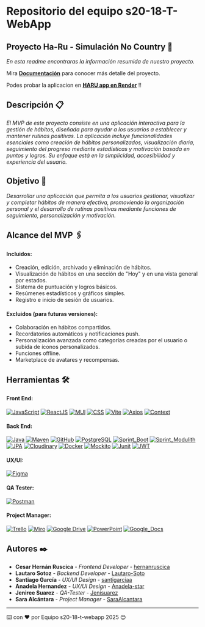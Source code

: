 # Repositorio del equipo s20-18-T-WebApp

## Proyecto Ha-Ru - Simulación No Country 🚀

_En esta readme encontraras la información resumida de nuestro proyecto._

Mira **[Documentación](https://docs.google.com/document/d/13J20NIpS3rZAGhy_lzFSz5gN7MZH2X1p)** para conocer más detalle del proyecto.

Podes probar la aplicacion en **[HARU app en Render](https://s20-18-t-webapp.onrender.com/)** !!


## Descripción 📋

_El MVP de este proyecto consiste en una aplicación interactiva para la gestión de hábitos, diseñada para ayudar a los usuarios a establecer y mantener rutinas positivas. La aplicación incluye funcionalidades esenciales como creación de hábitos personalizados, visualización diaria, seguimiento del progreso mediante estadísticas y motivación basada en puntos y logros. Su enfoque está en la simplicidad, accesibilidad y experiencia del usuario._


## Objetivo 🔩

_Desarrollar una aplicación que permita a los usuarios gestionar, visualizar y completar hábitos de manera efectiva, promoviendo la organización personal y el desarrollo de rutinas positivas mediante funciones de seguimiento, personalización y motivación._


## Alcance del MVP 🖇️
#### Incluidos:
* Creación, edición, archivado y eliminación de hábitos.
* Visualización de hábitos en una sección de "Hoy" y en una vista general por estados.
* Sistema de puntuación y logros básicos.
* Resúmenes estadísticos y gráficos simples.
* Registro e inicio de sesión de usuarios.
#### Excluidos (para futuras versiones):
* Colaboración en hábitos compartidos.
* Recordatorios automáticos y notificaciones push.
* Personalización avanzada como categorías creadas por el usuario o subida de íconos personalizados.
* Funciones offline.
* Marketplace de avatares y recompensas.


## Herramientas 🛠️

#### Front End:

[![JavaScript](https://img.shields.io/badge/JavaScript-Scripting-yellow?logo=javascript)](https://developer.mozilla.org/en-US/docs/Web/JavaScript)
[![ReactJS](https://img.shields.io/badge/React_JS-Library-61DAFB?logo=react)](https://reactjs.org/)
[![MUI](https://img.shields.io/badge/MIU-Material_UI-007FFF?logo=mui)](https://mui.com/)
[![CSS](https://img.shields.io/badge/CSS-Utility_Framework-663399?logo=css)](https://lenguajecss.com/css/introduccion/que-es-css/)
[![Vite](https://img.shields.io/badge/Vite-Local_development_Server-646CFF?logo=vite)](https://vite.dev/)
[![Axios](https://img.shields.io/badge/Axios-HTTP_Client-5A29E4?logo=axios)](https://www.axios.com/)
[![Context](https://img.shields.io/badge/Context-Data_Handler-61DAFB?logo=react)](https://es.legacy.reactjs.org/docs/context.html)
 
#### Back End:

[![Java](https://img.shields.io/badge/Java-Programming_Language-000000?logo=openjdk)](https://www.java.com/es/)
[![Maven](https://img.shields.io/badge/Maven-Software_Project_Management_and_Comprehension_Tool-C71A36?logo=apachemaven)](https://laravel.com/)
[![GitHub](https://img.shields.io/badge/GitHub-Version_Control-181717?logo=github)](https://github.com/)
[![PostgreSQL](https://img.shields.io/badge/PostgreSQL-SGBD-4169E1?logo=postgresql&logoColor=white)](https://github.com/)
[![Sprint_Boot](https://img.shields.io/badge/Sprint_Boot-Java_Framework-6DB33F?logo=springboot)](https://www.php.net/manual/es/intro-whatis.php)
[![Sprint_Modulith](https://img.shields.io/badge/Sprint_Modulith-Modular_Structure_of_Application-6DB33F?logo=spring)](https://laravel.com/)
[![JPA](https://img.shields.io/badge/JPA-Java_Persistence_API-6DB33F?logo=spring)](https://github.com/)
[![Cloudinary](https://img.shields.io/badge/Cloudinary-SaaS_Technology_Company-3448C5?logo=cloudinary)](https://laravel.com/)
[![Docker](https://img.shields.io/badge/Docker-Software_Platform-2496ED?logo=docker)](https://github.com/)
[![Mockito](https://img.shields.io/badge/Mockito-Framework-79A73E)](https://www.php.net/manual/es/intro-whatis.php)
[![Junit](https://img.shields.io/badge/JUnit5-Library-25A162?logo=junit5)](https://laravel.com/)
[![JWT](https://img.shields.io/badge/JWT-JSON_Web_Tokens-000000?logo=jsonwebtokens)](https://github.com/)


#### UX/UI:

[![Figma](https://img.shields.io/badge/Figma-Design_UX/UI-F24E1E?logo=figma&logoColor=white)](https://www.figma.com/)

#### QA Tester:

[![Postman](https://img.shields.io/badge/Postman-Testing-FF6C37?logo=postman)](https://www.postman.com/)

#### Project Manager:

[![Trello](https://img.shields.io/badge/Trello-Project_Management-0052CC?logo=trello)](https://trello.com/)
[![Miro](https://img.shields.io/badge/Miro-Team_Boards-050038?logo=miro)](https://miro.com/es/)
[![Google Drive](https://img.shields.io/badge/Google_Drive-Documentation-4285F4?logo=googledrive)](https://drive.google.com/)
[![PowerPoint](https://img.shields.io/badge/Power_Point-Presentations-CD4F2E)](https://www.microsoft.com/en-gb/microsoft-365/powerpoint)
[![Google_Docs](https://img.shields.io/badge/Google_Docs-Documentation-61DAFB?logo=googledocs&logoColor=white)](https://www.microsoft.com/en-gb/microsoft-365/powerpoint)


## Autores ✒️

* **Cesar Hernán Ruscica** - *Frontend Developer* - [hernanruscica](https://github.com/hernanruscica)
* **Lautaro Sotoz** - *Backend Developer* - [Lautaro-Soto](https://github.com/Lautaro-Soto)
* **Santiago García** - *UX/UI Design* - [santigarciaa](https://github.com/santigarciaa)
* **Anadela Hernandez** - *UX/UI Design* - [Anadela-star](https://github.com/Anadela-star)
* **Jeniree Suarez** - *QA-Tester* - [Jenisuarez](https://github.com/Jenisuarez)
* **Sara Alcántara** - *Project Manager* - [SaraAlcantara](https://github.com/SaraAlcantara)
    
---
⌨️ con ❤️ por Equipo s20-18-t-webapp 2025 😊




